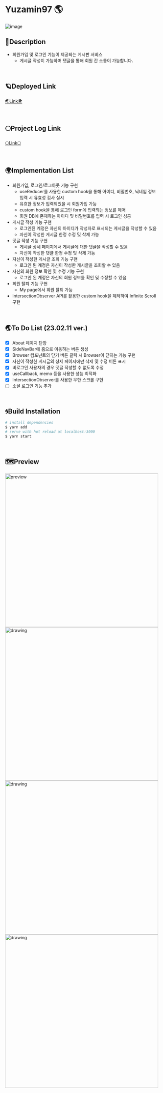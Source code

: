 # Yuzamin97 🌎
![image](https://user-images.githubusercontent.com/67324487/219047672-d0f219c3-1882-4c68-9bb7-5a476f5563b7.gif)


## 🌌Description
- 회원가입 및 로그인 기능이 제공되는 게시판 서비스
  - 게시글 작성이 가능하며 댓글을 통해 회원 간 소통이 가능합니다.

<br>


## 🪐Deployed Link

<a href="https://benevolent-starship-dd4ffb.netlify.app/" target="_blank">🌏Link🌍</a>

<br>

## 🌕Project Log Link

<a href="https://nvrtmd.github.io/%EA%B0%9C%EC%9D%B8-%ED%94%84%EB%A1%9C%EC%A0%9D%ED%8A%B8-TypeScript-React-Nodejs%EB%A5%BC-%EC%82%AC%EC%9A%A9%ED%95%9C-Yuzamin97-%ED%9A%8C%EA%B3%A0/" target="_blank">🌕Link🌕</a>

<br>

## 🌍Implementation List
- 회원가입, 로그인/로그아웃 기능 구현
    - useReducer를 사용한 custom hook을 통해 아이디, 비밀번호, 닉네임 정보 입력 시 유효성 검사 실시
    - 유효한 정보가 입력되었을 시 회원가입 가능
    - custom hook을 통해 로그인 form에 입력되는 정보를 제어
    - 회원 DB에 존재하는 아이디 및 비밀번호를 입력 시 로그인 성공
- 게시글 작성 기능 구현
    - 로그인된 계정은 자신의 아이디가 작성자로 표시되는 게시글을 작성할 수 있음
    - 자신이 작성한 게시글 한정 수정 및 삭제 가능
- 댓글 작성 기능 구현
    - 게시글 상세 페이지에서 게시글에 대한 댓글을 작성할 수 있음
    - 자신이 작성한 댓글 한정 수정 및 삭제 가능
- 자신이 작성한 게시글 조회 기능 구현
    - 로그인 된 계정은 자신이 작성한 게시글을 조회할 수 있음
- 자신의 회원 정보 확인 및 수정 기능 구현
    - 로그인 된 계정은 자신의 회원 정보를 확인 및 수정할 수 있음
- 회원 탈퇴 기능 구현
    - My page에서 회원 탈퇴 가능
- IntersectionObserver API를 활용한 custom hook을 제작하여 Infinite Scroll 구현
<br>

## 🌏To Do List (23.02.11 ver.)
- [x] About 페이지 단장
- [x] SideNavBar에 홈으로 이동하는 버튼 생성 
- [x] Browser 컴포넌트의 닫기 버튼 클릭 시 Browser이 닫히는 기능 구현
- [x] 자신이 작성한 게시글의 상세 페이지에만 삭제 및 수정 버튼 표시
- [x] 비로그인 사용자의 경우 댓글 작성할 수 없도록 수정
- [x] useCallback, memo 등을 사용한 성능 최적화
- [x] IntersectionObserver를 사용한 무한 스크롤 구현
- [ ] 소셜 로그인 기능 추가

<br>

## 🌀Build Installation

```bash
# install dependencies
$ yarn add
# serve with hot reload at localhost:3000
$ yarn start
```

<br>


## 🗺Preview
<div style={display: flex;}>
<img src="https://user-images.githubusercontent.com/67324487/217620582-41534483-95ee-4f4e-b0c6-7fc01cc57ed7.png" alt="preview" width="500"/>
<img src="https://user-images.githubusercontent.com/67324487/217620619-1f78a131-58c4-420f-b245-21eb31fe3960.png" alt="drawing" width="500"/>
<img src="https://user-images.githubusercontent.com/67324487/217620663-e54ba8a2-763e-4bd9-ac04-d21caf92395a.png" alt="drawing" width="500"/>
<img src="https://user-images.githubusercontent.com/67324487/217620719-c6b71286-8c8e-4e08-8deb-4c9d4577262d.png" alt="drawing" width="500"/>
</div>


<br>


